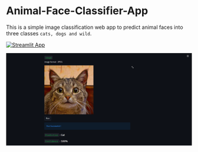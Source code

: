 # Animal-Face-Classifier-App
This is a simple image classification web app to predict animal faces into three classes `cats, dogs and wild`.

[![Streamlit App](https://static.streamlit.io/badges/streamlit_badge_black_white.svg)](https://share.streamlit.io/vmc99/animal-face-classifier/main/app.py)

[![Demo Video](demo_video/poster-image.png)](demo_video/streamlit-app-demo-video.mp4)